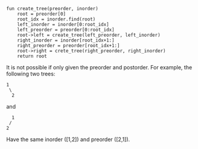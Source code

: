 ```
fun create_tree(preorder, inorder)
    root = preorder[0]
    root_idx = inorder.find(root)
    left_inorder = inorder[0:root_idx]
    left_preorder = preorder[0:root_idx]
    root->left = create_tree(left_preorder, left_inorder)
    right_inorder = inorder[root_idx+1:]
    right_preorder = preorder[root_idx+1:]
    root->right = crete_tree(right_preorder, right_inorder)
    return root
```
It is not possible if only given the preorder and postorder. For example, the following two trees:
```
1
 \
  2
```
and
```
  1
 /
2
```
Have the same inorder ([1,2]) and preorder ([2,1]).
